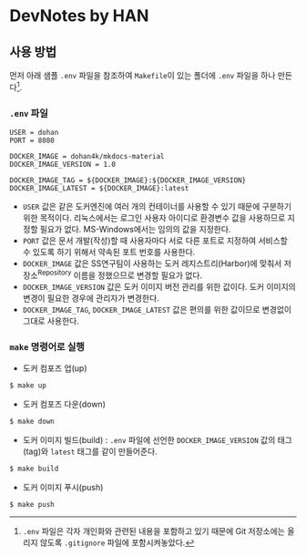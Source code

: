 # DevNotes by HAN

## 사용 방법

먼저 아래 샘플 `.env` 파일을 참조하여 `Makefile`이 있는 폴더에 `.env` 파일을 하나 만든다[^1].

[^1]: `.env` 파일은 각자 개인화와 관련된 내용을 포함하고 있기 때문에 Git 저장소에는 올리지 않도록 `.gitignore` 파일에 포함시켜놓았다.

### `.env` 파일

```
USER = dohan
PORT = 8080

DOCKER_IMAGE = dohan4k/mkdocs-material
DOCKER_IMAGE_VERSION = 1.0

DOCKER_IMAGE_TAG = ${DOCKER_IMAGE}:${DOCKER_IMAGE_VERSION}
DOCKER_IMAGE_LATEST = ${DOCKER_IMAGE}:latest
```

- `USER` 값은 같은 도커엔진에 여러 개의 컨테이너를 사용할 수 있기 때문에 구분하기 위한 목적이다. 리눅스에서는 로그인 사용자 아이디로 환경변수 값을 사용하므로 지정할 필요가 없다. MS-Windows에서는 임의의 값을 지정한다.
- `PORT` 값은 문서 개발(작성)할 때 사용자마다 서로 다른 포트로 지정하여 서비스할 수 있도록 하기 위해서 약속된 포트 번호를 사용한다.
- `DOCKER_IMAGE` 값은 SS연구팀이 사용하는 도커 레지스트리(Harbor)에 맞춰서 저장소<sup>Repository</sup> 이름을 정했으므로 변경할 필요가 없다.
- `DOCKER_IMAGE_VERSION` 값은 도커 이미지 버전 관리를 위한 값이다. 도커 이미지의 변경이 필요한 경우에 관리자가 변경한다.
- `DOCKER_IMAGE_TAG`, `DOCKER_IMAGE_LATEST` 값은 편의를 위한 값이므로 변경없이 그대로 사용한다.

### `make` 명령어로 실행

- 도커 컴포즈 업(up)
```sh
$ make up
```

- 도커 컴포즈 다운(down)
```sh
$ make down
```

- 도커 이미지 빌드(build) : `.env` 파일에 선언한 `DOCKER_IMAGE_VERSION` 값의 태그(tag)와 `latest` 태그를 같이 만들어준다.
```sh
$ make build
```

- 도커 이미지 푸시(push)
```sh
$ make push
```

<!--
## 문서 작성 방법

Docker를 이용해서 아래와 같은 방법으로 문서를 작성한다.

```yaml title="Dockerfile"
FROM squidfunk/mkdocs-material
RUN pip install mkdocs-awesome-pages-plugin
```

```sh
docker build -t mkdocs-material .
```

### 개발 서버 시작하기

`mkdocs.yml` 파일이 있는 폴더에서 아래와 같이 docker를 실행한다.
Mount the folder where your `mkdocs.yml` resides as a volume into `/docs`:

```
docker run --rm --name my-mkdocs -it -p 8000:8000 -v ${PWD}:/docs mkdocs-material
```

위와 같이 docker를 실행하면, 8000번 포트를 통해서 문서를 확인할 수 있다. 만약, 다른 포트를 사용해야 하는 경우라면 `-p 7000:8000` 옵션을 사용함으로써 7000번 포트로 개발 서버를 사용할 수 있다.

### 문서 빌드하기

```sh
docker run --rm --name mkdocs -it -v ${PWD}:/docs mkdocs-material build
```

### GitHub 페이지로 문서 배포하기

```sh
docker run --rm --name mkdocs -it -v ~/.ssh:/root/.ssh -v ${PWD}:/docs mkdocs-material gh-deploy
```


## 참고

- https://squidfunk.github.io/mkdocs-material/getting-started/
- https://hub.docker.com/r/squidfunk/mkdocs-material/
- [How to install MkDocs on Mac and setup the integration to GitHub pages?](https://suedbroecker.net/2021/01/25/how-to-install-mkdocs-on-mac-and-setup-the-integration-to-github-pages/)
- https://github.com/marketplace/actions/deploy-mkdocs

-->